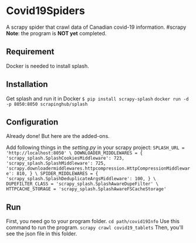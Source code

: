 # Covid19Spiders
A scrapy spider that crawl data of Canadian covid-19 information. #scrapy
**Note**: the program is **NOT yet** completed.

## Requirement 
Docker is needed to install splash.

## Installation
Get splash and run it in Docker
`$ pip install scrapy-splash`
`docker run -d -p 8050:8050 scrapinghub/splash`

## Configuration
Already done! But here are the added-ons.

Add following things in the _setting.py_ in your scrapy project:
`SPLASH_URL = 'http://localhost:8050' \
DOWNLOADER_MIDDLEWARES = {
    'scrapy_splash.SplashCookiesMiddleware': 723,
    'scrapy_splash.SplashMiddleware': 725,
    'scrapy.downloadermiddlewares.httpcompression.HttpCompressionMiddleware': 810,
} \
  SPIDER_MIDDLEWARES = {
    'scrapy_splash.SplashDeduplicateArgsMiddleware': 100,
} \
DUPEFILTER_CLASS = 'scrapy_splash.SplashAwareDupeFilter' \
HTTPCACHE_STORAGE = 'scrapy_splash.SplashAwareFSCacheStorage'`

## Run
First, you need go to your program folder.
`cd path/covid19Info`
Use this command to run the program.
`scrapy crawl covid19_tablets`
Then, you'll see the json file in this folder.

